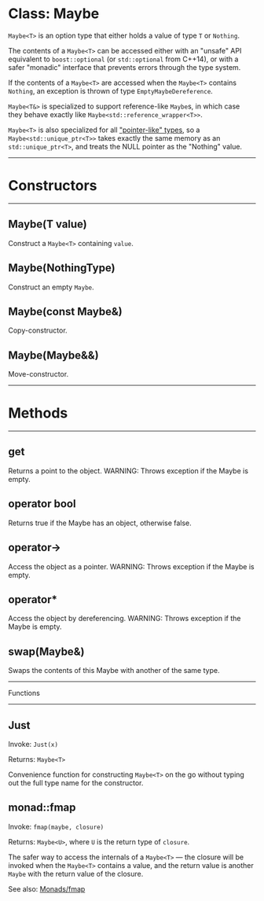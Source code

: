# Class: Maybe

`Maybe<T>` is an option type that either holds a value of type `T` or `Nothing`.

The contents of a `Maybe<T>` can be accessed either with an "unsafe" API equivalent to `boost::optional` (or `std::optional` from C++14), or with a safer "monadic" interface that prevents errors through the type system.

If the contents of a `Maybe<T>` are accessed when the `Maybe<T>` contains `Nothing`, an exception is thrown of type `EmptyMaybeDereference`.

`Maybe<T&>` is specialized to support reference-like `Maybe`s, in which case they behave exactly like `Maybe<std::reference_wrapper<T>>`.

`Maybe<T>` is also specialized for all ["pointer-like" types](static.md#ispointerlike), so a `Maybe<std::unique_ptr<T>>` takes exactly the same memory as an `std::unique_ptr<T>`, and treats the NULL pointer as the "Nothing" value.

---

# Constructors

---

## Maybe(T value)

Construct a `Maybe<T>` containing `value`.

## Maybe(NothingType)

Construct an empty `Maybe`.

## Maybe(const Maybe<T>&)

Copy-constructor.

## Maybe(Maybe<T>&&)

Move-constructor.

---

# Methods

---

## get

Returns a point to the object. WARNING: Throws exception if the Maybe is empty.

## operator bool

Returns true if the Maybe has an object, otherwise false.

## operator->

Access the object as a pointer. WARNING: Throws exception if the Maybe is empty.

## operator*

Access the object by dereferencing. WARNING: Throws exception if the Maybe is empty.

## swap(Maybe<T>&)

Swaps the contents of this Maybe with another of the same type.

---

Functions

---

## Just

Invoke: `Just(x)`

Returns: `Maybe<T>`

Convenience function for constructing `Maybe<T>` on the go without typing out the full type name for the constructor.

## monad::fmap

Invoke: `fmap(maybe, closure)`

Returns: `Maybe<U>`, where `U` is the return type of `closure`.

The safer way to access the internals of a `Maybe<T>` — the closure will be invoked when the `Maybe<T>` contains a value, and the return value is another `Maybe` with the return value of the closure.

See also: [Monads/fmap](monads.md#monadfmap)
